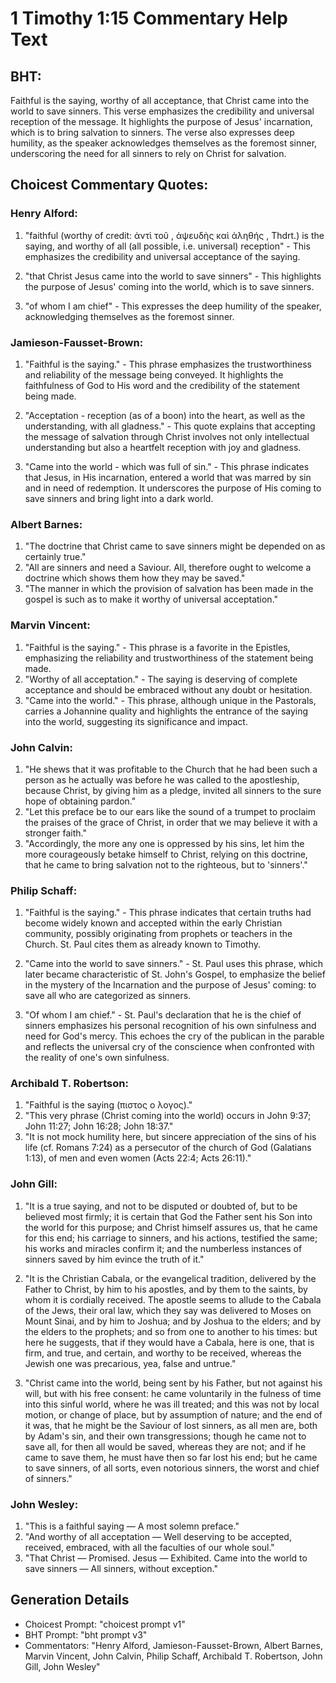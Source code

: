 # 1 Timothy 1:15 Commentary Help Text

## BHT:
Faithful is the saying, worthy of all acceptance, that Christ came into the world to save sinners. This verse emphasizes the credibility and universal reception of the message. It highlights the purpose of Jesus' incarnation, which is to bring salvation to sinners. The verse also expresses deep humility, as the speaker acknowledges themselves as the foremost sinner, underscoring the need for all sinners to rely on Christ for salvation.

## Choicest Commentary Quotes:
### Henry Alford:
1. "faithful (worthy of credit: ἀντὶ τοῦ , ἀψευδὴς καὶ ἀληθής , Thdrt.) is the saying, and worthy of all (all possible, i.e. universal) reception" - This emphasizes the credibility and universal acceptance of the saying.

2. "that Christ Jesus came into the world to save sinners" - This highlights the purpose of Jesus' coming into the world, which is to save sinners.

3. "of whom I am chief" - This expresses the deep humility of the speaker, acknowledging themselves as the foremost sinner.

### Jamieson-Fausset-Brown:
1. "Faithful is the saying." - This phrase emphasizes the trustworthiness and reliability of the message being conveyed. It highlights the faithfulness of God to His word and the credibility of the statement being made.

2. "Acceptation - reception (as of a boon) into the heart, as well as the understanding, with all gladness." - This quote explains that accepting the message of salvation through Christ involves not only intellectual understanding but also a heartfelt reception with joy and gladness.

3. "Came into the world - which was full of sin." - This phrase indicates that Jesus, in His incarnation, entered a world that was marred by sin and in need of redemption. It underscores the purpose of His coming to save sinners and bring light into a dark world.

### Albert Barnes:
1. "The doctrine that Christ came to save sinners might be depended on as certainly true."
2. "All are sinners and need a Saviour. All, therefore ought to welcome a doctrine which shows them how they may be saved."
3. "The manner in which the provision of salvation has been made in the gospel is such as to make it worthy of universal acceptation."

### Marvin Vincent:
1. "Faithful is the saying." - This phrase is a favorite in the Epistles, emphasizing the reliability and trustworthiness of the statement being made.
2. "Worthy of all acceptation." - The saying is deserving of complete acceptance and should be embraced without any doubt or hesitation.
3. "Came into the world." - This phrase, although unique in the Pastorals, carries a Johannine quality and highlights the entrance of the saying into the world, suggesting its significance and impact.

### John Calvin:
1. "He shews that it was profitable to the Church that he had been such a person as he actually was before he was called to the apostleship, because Christ, by giving him as a pledge, invited all sinners to the sure hope of obtaining pardon."
2. "Let this preface be to our ears like the sound of a trumpet to proclaim the praises of the grace of Christ, in order that we may believe it with a stronger faith."
3. "Accordingly, the more any one is oppressed by his sins, let him the more courageously betake himself to Christ, relying on this doctrine, that he came to bring salvation not to the righteous, but to 'sinners'."

### Philip Schaff:
1. "Faithful is the saying." - This phrase indicates that certain truths had become widely known and accepted within the early Christian community, possibly originating from prophets or teachers in the Church. St. Paul cites them as already known to Timothy.

2. "Came into the world to save sinners." - St. Paul uses this phrase, which later became characteristic of St. John's Gospel, to emphasize the belief in the mystery of the Incarnation and the purpose of Jesus' coming: to save all who are categorized as sinners.

3. "Of whom I am chief." - St. Paul's declaration that he is the chief of sinners emphasizes his personal recognition of his own sinfulness and need for God's mercy. This echoes the cry of the publican in the parable and reflects the universal cry of the conscience when confronted with the reality of one's own sinfulness.

### Archibald T. Robertson:
1. "Faithful is the saying (πιστος ο λογος)."
2. "This very phrase (Christ coming into the world) occurs in John 9:37; John 11:27; John 16:28; John 18:37."
3. "It is not mock humility here, but sincere appreciation of the sins of his life (cf. Romans 7:24) as a persecutor of the church of God (Galatians 1:13), of men and even women (Acts 22:4; Acts 26:11)."

### John Gill:
1. "It is a true saying, and not to be disputed or doubted of, but to be believed most firmly; it is certain that God the Father sent his Son into the world for this purpose; and Christ himself assures us, that he came for this end; his carriage to sinners, and his actions, testified the same; his works and miracles confirm it; and the numberless instances of sinners saved by him evince the truth of it."

2. "It is the Christian Cabala, or the evangelical tradition, delivered by the Father to Christ, by him to his apostles, and by them to the saints, by whom it is cordially received. The apostle seems to allude to the Cabala of the Jews, their oral law, which they say was delivered to Moses on Mount Sinai, and by him to Joshua; and by Joshua to the elders; and by the elders to the prophets; and so from one to another to his times: but here he suggests, that if they would have a Cabala, here is one, that is firm, and true, and certain, and worthy to be received, whereas the Jewish one was precarious, yea, false and untrue."

3. "Christ came into the world, being sent by his Father, but not against his will, but with his free consent: he came voluntarily in the fulness of time into this sinful world, where he was ill treated; and this was not by local motion, or change of place, but by assumption of nature; and the end of it was, that he might be the Saviour of lost sinners, as all men are, both by Adam's sin, and their own transgressions; though he came not to save all, for then all would be saved, whereas they are not; and if he came to save them, he must have then so far lost his end; but he came to save sinners, of all sorts, even notorious sinners, the worst and chief of sinners."

### John Wesley:
1. "This is a faithful saying — A most solemn preface." 
2. "And worthy of all acceptation — Well deserving to be accepted, received, embraced, with all the faculties of our whole soul." 
3. "That Christ — Promised. Jesus — Exhibited. Came into the world to save sinners — All sinners, without exception."


## Generation Details
- Choicest Prompt: "choicest prompt v1"
- BHT Prompt: "bht prompt v3"
- Commentators: "Henry Alford, Jamieson-Fausset-Brown, Albert Barnes, Marvin Vincent, John Calvin, Philip Schaff, Archibald T. Robertson, John Gill, John Wesley"
